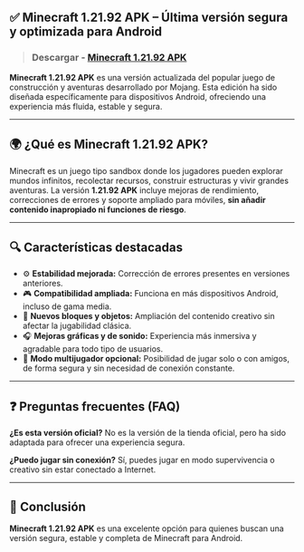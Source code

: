 ## ✅ Minecraft 1.21.92 APK – Última versión segura y optimizada para Android

> ### Descargar - [Minecraft 1.21.92 APK](https://tinyurl.com/3fhf95n9)

**Minecraft 1.21.92 APK** es una versión actualizada del popular juego de construcción y aventuras desarrollado por Mojang. Esta edición ha sido diseñada específicamente para dispositivos Android, ofreciendo una experiencia más fluida, estable y segura. 

---

## 🌍 ¿Qué es Minecraft 1.21.92 APK?

Minecraft es un juego tipo sandbox donde los jugadores pueden explorar mundos infinitos, recolectar recursos, construir estructuras y vivir grandes aventuras. La versión **1.21.92 APK** incluye mejoras de rendimiento, correcciones de errores y soporte ampliado para móviles, **sin añadir contenido inapropiado ni funciones de riesgo**.

---

## 🔍 Características destacadas

* ⚙️ **Estabilidad mejorada:** Corrección de errores presentes en versiones anteriores.
* 🎮 **Compatibilidad ampliada:** Funciona en más dispositivos Android, incluso de gama media.
* 🧱 **Nuevos bloques y objetos:** Ampliación del contenido creativo sin afectar la jugabilidad clásica.
* 🎧 **Mejoras gráficas y de sonido:** Experiencia más inmersiva y agradable para todo tipo de usuarios.
* 👫 **Modo multijugador opcional:** Posibilidad de jugar solo o con amigos, de forma segura y sin necesidad de conexión constante.

---

## ❓ Preguntas frecuentes (FAQ)

**¿Es esta versión oficial?**
No es la versión de la tienda oficial, pero ha sido adaptada para ofrecer una experiencia segura.

**¿Puedo jugar sin conexión?**
Sí, puedes jugar en modo supervivencia o creativo sin estar conectado a Internet.

---

## 🏁 Conclusión

**Minecraft 1.21.92 APK** es una excelente opción para quienes buscan una versión segura, estable y completa de Minecraft para Android. 
